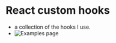 # React custom hooks
- a collection of the hooks I use.
- ![Examples page](https://dan-lucian.github.io/react-custom-hooks/ "Examples page")
